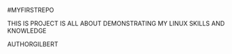 #MYFIRSTREPO

THIS IS PROJECT IS ALL ABOUT DEMONSTRATING MY LINUX SKILLS AND KNOWLEDGE

AUTHORGILBERT
